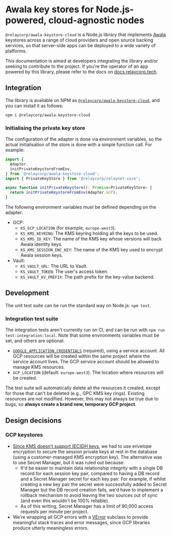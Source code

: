 # Awala key stores for Node.js-powered, cloud-agnostic nodes

`@relaycorp/awala-keystore-cloud` is a Node.js library that implements [Awala](https://awala.network/) keystores across a range of cloud providers and open source backing services, so that server-side apps can be deployed to a wide variety of platforms.

This documentation is aimed at developers integrating the library and/or seeking to contribute to the project. If you're the operator of an app powered by this library, please refer to the docs on [docs.relaycorp.tech](https://docs.relaycorp.tech/awala-keystore-cloud-js/).

## Integration

The library is available on NPM as [`@relaycorp/awala-keystore-cloud`](https://www.npmjs.com/package/@relaycorp/awala-keystore-cloud), and you can install it as follows:

```
npm i @relaycorp/awala-keystore-cloud
```

### Initialising the private key store

The configuration of the adapter is done via environment variables, so the actual initialisation of the store is done with a simple function call. For example:

```typescript
import {
  Adapter,
  initPrivateKeystoreFromEnv,
} from '@relaycorp/awala-keystore-cloud';
import { PrivateKeyStore } from '@relaycorp/relaynet-core';

async function initPrivateKeystore(): Promise<PrivateKeyStore> {
  return initPrivateKeystoreFromEnv(Adapter.GCP);
}
```

The following environment variables must be defined depending on the adapter:

- GCP:
  - `KS_GCP_LOCATION` (for example, `europe-west3`).
  - `KS_KMS_KEYRING`: The KMS keyring holding all the keys to be used.
  - `KS_KMS_ID_KEY`: The name of the KMS key whose versions will back Awala identity keys.
  - `KS_KMS_SESSION_ENC_KEY`: The name of the KMS key used to encrypt Awala session keys.
- Vault:
  - `KS_VAULT_URL`: The URL to Vault.
  - `KS_VAULT_TOKEN`: The user's access token.
  - `KS_VAULT_KV_PREFIX`: The path prefix for the key-value backend.

## Development

The unit test suite can be run the standard way on Node.js: `npm test`.

### Integration test suite

The integration tests aren't currently run on CI, and can be run with `npm run test:integration:local`. Note that some environments variables must be set, and others are optional:

- [`GOOGLE_APPLICATION_CREDENTIALS`](https://cloud.google.com/docs/authentication/getting-started) (required), using a service account. All GCP resources will be created within the same project where the service account lives. The GCP service account should be allowed to manage KMS resources.
- `GCP_LOCATION` (default: `europe-west3`). The location where resources will be created.

The test suite will automatically delete all the resources it created, except for those that can't be deleted (e.g., GPC KMS key rings). Existing resources are not modified. However, this may not always be true due to bugs, so **always create a brand new, temporary GCP project**.

## Design decisions

### GCP keystores

- [Since KMS doesn't support (EC)DH keys](https://github.com/relaycorp/awala-keystore-cloud-js/issues/5), we had to use envelope encryption to secure the session private keys at rest in the database (using a customer-managed KMS encryption key). The alternative was to use Secret Manager, but it was ruled out because:
  - It'd be easier to maintain data relationship integrity with a single DB record for each session key pair, compared to having a DB record and a Secret Manager secret for each key pair. For example, if whilst creating a new key pair the secret were successfully added to Secret Manager but the DB record creation fails, we'd have to implement a rollback mechanism to avoid leaving the two sources out of sync (and even this wouldn't be 100% reliable).
  - As of this writing, Secret Manager has a limit of 90,000 access requests per minute per project.
- We're wrapping all GCP errors with a [VError](https://www.npmjs.com/package/verror) subclass to provide meaningful stack traces and error messages, since GCP libraries produce utterly meaningless errors.
